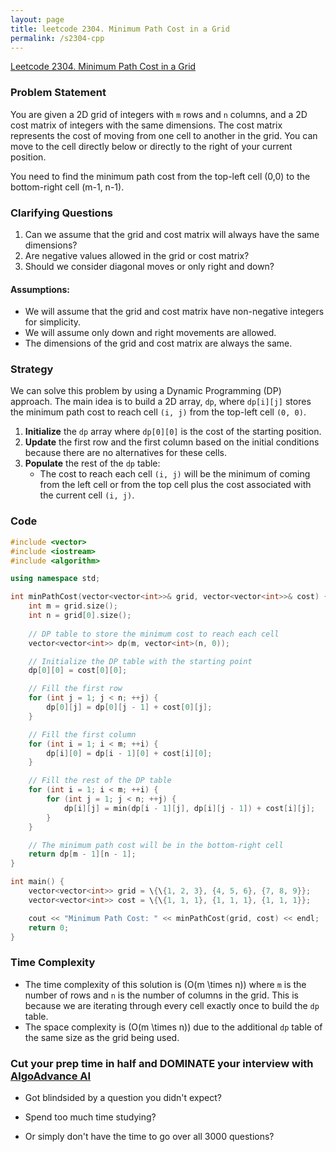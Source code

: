 ```yaml
---
layout: page
title: leetcode 2304. Minimum Path Cost in a Grid
permalink: /s2304-cpp
---
```

[Leetcode 2304. Minimum Path Cost in a Grid](https://algoadvance.github.io/algoadvance/l2304)
### Problem Statement
You are given a 2D grid of integers with `m` rows and `n` columns, and a 2D cost matrix of integers with the same dimensions. The cost matrix represents the cost of moving from one cell to another in the grid. You can move to the cell directly below or directly to the right of your current position.

You need to find the minimum path cost from the top-left cell (0,0) to the bottom-right cell (m-1, n-1).

### Clarifying Questions
1. Can we assume that the grid and cost matrix will always have the same dimensions?
2. Are negative values allowed in the grid or cost matrix?
3. Should we consider diagonal moves or only right and down?

#### Assumptions:
- We will assume that the grid and cost matrix have non-negative integers for simplicity.
- We will assume only down and right movements are allowed.
- The dimensions of the grid and cost matrix are always the same.

### Strategy
We can solve this problem by using a Dynamic Programming (DP) approach. The main idea is to build a 2D array, `dp`, where `dp[i][j]` stores the minimum path cost to reach cell `(i, j)` from the top-left cell `(0, 0)`.

1. **Initialize** the `dp` array where `dp[0][0]` is the cost of the starting position.
2. **Update** the first row and the first column based on the initial conditions because there are no alternatives for these cells.
3. **Populate** the rest of the `dp` table:
    - The cost to reach each cell `(i, j)` will be the minimum of coming from the left cell or from the top cell plus the cost associated with the current cell `(i, j)`.
  
### Code
```cpp
#include <vector>
#include <iostream>
#include <algorithm>

using namespace std;

int minPathCost(vector<vector<int>>& grid, vector<vector<int>>& cost) {
    int m = grid.size();
    int n = grid[0].size();
    
    // DP table to store the minimum cost to reach each cell
    vector<vector<int>> dp(m, vector<int>(n, 0));

    // Initialize the DP table with the starting point
    dp[0][0] = cost[0][0];

    // Fill the first row
    for (int j = 1; j < n; ++j) {
        dp[0][j] = dp[0][j - 1] + cost[0][j];
    }

    // Fill the first column
    for (int i = 1; i < m; ++i) {
        dp[i][0] = dp[i - 1][0] + cost[i][0];
    }

    // Fill the rest of the DP table
    for (int i = 1; i < m; ++i) {
        for (int j = 1; j < n; ++j) {
            dp[i][j] = min(dp[i - 1][j], dp[i][j - 1]) + cost[i][j];
        }
    }

    // The minimum path cost will be in the bottom-right cell
    return dp[m - 1][n - 1];
}

int main() {
    vector<vector<int>> grid = \{\{1, 2, 3}, {4, 5, 6}, {7, 8, 9}};
    vector<vector<int>> cost = \{\{1, 1, 1}, {1, 1, 1}, {1, 1, 1}};

    cout << "Minimum Path Cost: " << minPathCost(grid, cost) << endl;  // Output should be 5 (example case)
    return 0;
}
```

### Time Complexity
- The time complexity of this solution is \(O(m \times n)\) where `m` is the number of rows and `n` is the number of columns in the grid. This is because we are iterating through every cell exactly once to build the `dp` table.
- The space complexity is \(O(m \times n)\) due to the additional `dp` table of the same size as the grid being used.


### Cut your prep time in half and DOMINATE your interview with [AlgoAdvance AI](https://algoAdvance.com)

- Got blindsided by a question you didn't expect?

- Spend too much time studying?

- Or simply don't have the time to go over all 3000 questions?


